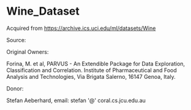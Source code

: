 # Wine_Dataset
Acquired from https://archive.ics.uci.edu/ml/datasets/Wine

Source:

Original Owners:

Forina, M. et al, PARVUS -
An Extendible Package for Data Exploration, Classification and Correlation.
Institute of Pharmaceutical and Food Analysis and Technologies, Via Brigata Salerno,
16147 Genoa, Italy.

Donor:

Stefan Aeberhard, email: stefan '@' coral.cs.jcu.edu.au

